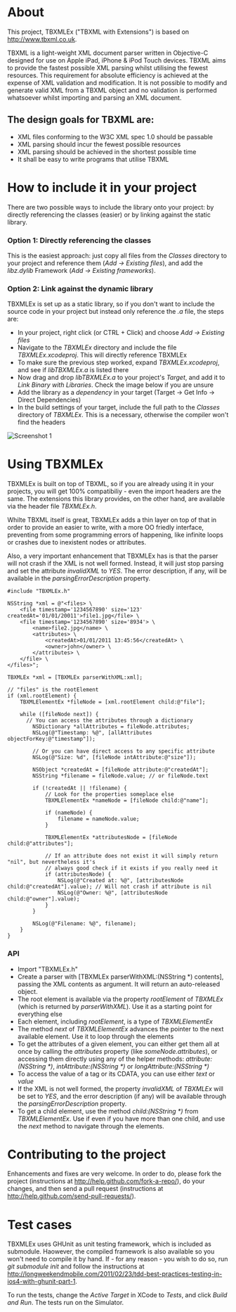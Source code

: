 About
=====

This project, TBXMLEx ("TBXML with Extensions") is based on http://www.tbxml.co.uk.

TBXML is a light-weight XML document parser written in Objective-C designed for use on Apple iPad, iPhone & iPod Touch devices. TBXML aims to provide the fastest possible XML parsing whilst utilising the fewest resources. This requirement for absolute efficiency is achieved at the expense of XML validation and modification. It is not possible to modify and generate valid XML from a TBXML object and no validation is performed whatsoever whilst importing and parsing an XML document.

The design goals for TBXML are:
-------------------------------
* XML files conforming to the W3C XML spec 1.0 should be passable
* XML parsing should incur the fewest possible resources
* XML parsing should be achieved in the shortest possible time
* It shall be easy to write programs that utilise TBXML

How to include it in your project
=================================
There are two possible ways to include the library onto your project: by directly referencing the classes (easier) or by linking against the static library. 

### Option 1: Directly referencing the classes
This is the easiest approach: just copy all files from the _Classes_ directory to your project and reference them (_Add -> Existing files_), and add the _libz.dylib_ Framework (_Add -> Existing frameworks_). 

### Option 2: Link against the dynamic library
TBXMLEx is set up as a static library, so if you don't want to include the source code in your project but instead only reference the _.a_ file, the steps are:

- In your project, right click (or CTRL + Click) and choose _Add -> Existing files_
- Navigate to the _TBXMLEx_ directory and include the file _TBXMLEx.xcodeproj_. This will directly reference TBXMLEx
- To make sure the previous step worked, expand _TBXMLEx.xcodeproj_, and see if _libTBXMLEx.a_ is listed there
- Now drag and drop _libTBXMLEx.a_ to your project's _Target_, and add it to _Link Binary with Libraries_. Check the image below if you are unsure
- Add the library as a _dependency_ in your target (Target -> Get Info -> Direct Dependencies)
- In the build settings of your target, include the full path to the _Classes_ directory of _TBXMLEx_. This is a necessary, otherwise the compiler won't find the headers

![Screenshot 1](http://github.com/rafaelsteil/tbxmlex/raw/master/help_image1.jpg)

Using TBXMLEx
=============
TBXMLEx is built on top of TBXML, so if you are already using it in your projects, you will get 100% compatibiliy - even the import headers are the same. The extensions this library provides, on the other hand, are available via the header file *TBXMLEx.h*. 

Whilte TBXML itself is great, TBXMLEx adds a thin layer on top of that in order to provide an easier to write, with a more OO friedly interface, preventing from some programming errors of happening, like infinite loops or crashes due to inexistent nodes or attributes. 

Also, a very important enhancement that TBXMLEx has is that the parser will not crash if the XML is not well formed. Instead, it will just stop parsing and set the attribute _invalidXML_ to _YES_. The error description, if any, will be available in the _parsingErrorDescription_ property.

~~~~~~ {objective-c}
#include "TBXMLEx.h"

NSString *xml = @"<files> \
	<file timestamp='1234567890' size='123' createdAt='01/01/20011'>file1.jpg</file> \
	<file timestamp='1234567890' size='8934'> \
		<name>file2.jpg</name> \
		<attributes> \
			<createdAt>01/01/2011 13:45:56</createdAt> \
			<owner>john</owner> \
		</attributes> \
	</file> \
</files>";

TBXMLEx *xml = [TBXMLEx parserWithXML:xml];

// "files" is the rootElement
if (xml.rootElement) {
	TBXMLElementEx *fileNode = [xml.rootElement child:@"file"];

	while ([fileNode next]) {
	  // You can access the attributes through a dictionary
		NSDictionary *allAttributes = fileNode.attributes;
		NSLog(@"Timestamp: %@", [allAttributes objectForKey:@"timestamp"]);
		
		// Or you can have direct access to any specific attribute
		NSLog(@"Size: %d", [fileNode intAttribute:@"size"]);
	  
		NSObject *createdAt = [fileNode attribute:@"createdAt"];
		NSString *filename = fileNode.value; // or fileNode.text
	  
		if (!createdAt || !filename) {
			// Look for the properties someplace else
			TBXMLElementEx *nameNode = [fileNode child:@"name"];
      
			if (nameNode) {
				filename = nameNode.value;
			}
      
			TBXMLElementEx *attributesNode = [fileNode child:@"attributes"];
      
			// If an attribute does not exist it will simply return "nil", but nevertheless it's 
			// always good check if it exists if you really need it
			if (attributesNode) {
				NSLog(@"Created at: %@", [attributesNode child:@"createdAt"].value); // Will not crash if attribute is nil
				NSLog(@"Owner: %@", [attributesNode child:@"owner"].value);
			}
		}
		
		NSLog(@"Filename: %@", filename);
	}
}
~~~~~~

### API

* Import "TBXMLEx.h"
* Create a parser with [TBXMLEx parserWithXML:(NSString *) contents], passing the XML contents as argument. It will return an auto-released object.
* The root element is available via the property _rootElement_ of _TBXMLEx_ (which is returned by _parserWithXML_). Use it as a starting point for everything else
* Each element, including _rootElement_, is a type of _TBXMLElementEx_
* The method _next_ of _TBXMLElementEx_ advances the pointer to the next available element. Use it to loop through the elements
* To get the attributes of a given element, you can either get them all at once by calling the _attributes_ property (like _someNode.attributes_), or accessing them directly using any of the helper methods: _attribute:(NSString *)_, _intAttribute:(NSString *)_ or _longAttribute:(NSString *)_
* To access the value of a tag or its CDATA, you can use either _text_ or _value_
* If the XML is not well formed, the property _invalidXML_ of _TBXMLEx_ will be set to _YES_, and the error description (if any) will be available through the _parsingErrorDescription_ property.
* To get a child element, use the method _child:(NSString *)_ from _TBXMLElementEx_. Use if even if you have more than one child, and use the _next_ method to navigate through the elements.

Contributing to the project
===========================
Enhancements and fixes are very welcome. In order to do, please fork the project (instructions at http://help.github.com/fork-a-repo/), do your changes, and then send a pull request (instructions at http://help.github.com/send-pull-requests/).

Test cases
===============
TBXMLEx uses GHUnit as unit testing framework, which is included as submodule. Haowever, the compiled framework is also available so you won't need to compile it by hand. If - for any reason - you wish to do so, run *git submodule init* and follow the instructions at http://longweekendmobile.com/2011/02/23/tdd-best-practices-testing-in-ios4-with-ghunit-part-1.

To run the tests, change the _Active Target_ in XCode to _Tests_, and click _Build and Run_. The tests run on the Simulator. 

